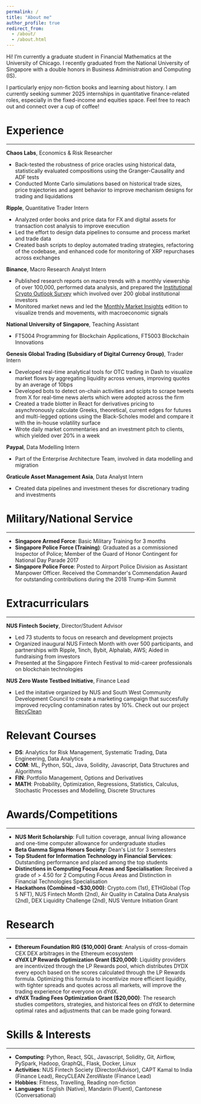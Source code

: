 ```yaml
---
permalink: /
title: "About me"
author_profile: true
redirect_from: 
  - /about/
  - /about.html
---
```


Hi! I’m currently a graduate student in Financial Mathematics at the University of Chicago. I recently graduated from the National University of Singapore with a double honors in Business Administration and Computing (IS).  <br>

I particularly enjoy non-fiction books and learning about history. I am currently seeking summer 2025 internships in quantitative finance-related roles, especially in the fixed-income and equities space. Feel free to reach out and connect over a cup of coffee!


Experience
======
--------
**Chaos Labs**, Economics & Risk Researcher 
* Back-tested the robustness of price oracles using historical data, statistically evaluated compositions using the Granger-Causality and ADF tests
* Conducted Monte Carlo simulations based on historical trade sizes, price trajectories and agent behavior to improve mechanism designs for trading and liquidations

**Ripple**, Quantitative Trader Intern 
* Analyzed order books and price data for FX and digital assets for transaction cost analysis to improve execution
* Led the effort to design data pipelines to consume and process market and trade data
* Created bash scripts to deploy automated trading strategies, refactoring of the codebase, and enhanced code for monitoring of XRP repurchases across exchanges

**Binance**, Macro Research Analyst Intern
*	Published research reports on macro trends with a monthly viewership of over 100,000, performed data analysis, and prepared the [Institutional Crypto Outlook Survey](https://www.binance.com/en/research/analysis/institutional-crypto-outlook-survey-2023
) which involved over 200 global institutional investors 
*	Monitored market news and led the [Monthly Market Insights](https://www.binance.com/en/research/analysis/monthly-market-insights-2023-05) edition to visualize trends and movements, with macroeconomic signals

**National University of Singapore**, Teaching Assistant 
* FT5004 Programming for Blockchain Applications, FT5003 Blockchain Innovations

**Genesis Global Trading (Subsidiary of Digital Currency Group)**, Trader Intern 
* Developed real-time analytical tools for OTC trading in Dash to visualize market flows by aggregating liquidity across venues, improving quotes by an average of 10bps
* Developed bots to detect on-chain activities and scipts to scrape tweets from X for real-time news alerts which were adopted across the firm
* Created a trade blotter in React for derivatives pricing to asynchronously calculate Greeks, theoretical, current edges for futures and multi-legged options using the Black-Scholes model and compare it with the in-house volatility surface
* Wrote daily market commentaries and an investment pitch to clients, which yielded over 20% in a week


**Paypal**, Data Modelling Intern 
* Part of the Enterprise Architecture Team, involved in data modelling and migration


**Graticule Asset Management Asia**, Data Analyst Intern 
* Created data pipelines and investment theses for discretionary trading and investments


Military/National Service
======
--------

* **Singapore Armed Force**: Basic Military Training for 3 months <br> 
* **Singapore Police Force (Training)**: Graduated as a commissioned Inspector of Police; Member of the Guard of Honor Contingent for National Day Parade 2017
* **Singapore Police Force**: Posted to Airport Police Division as Assistant Manpower Officer. Received the Commander's Commendation Award for outstanding contributions during the 2018 Trump-Kim Summit


Extracurriculars
======
--------

**NUS Fintech Society**, Director/Student Advisor
* Led 73 students to focus on research and development projects
* Organized inaugural NUS Fintech Month with over 500 participants, and partnerships with Ripple, 1inch, Bybit, Alphalab, AWS; Aided in fundraising from investors
* Presented at the Singapore Fintech Festival to mid-career professionals on blockchain technologies

**NUS Zero Waste Testbed Initiative**, Finance Lead
* Led the initative organized by NUS and South West Community Development Council to create a marketing campaign that succesfully improved recycling contamination rates by 10%. Check out our project [RecyClean](https://nus.edu.sg/zerowaste/whats-breaking-recycling-the-culprit-behind-lower-recycling-rates/
)



Relevant Courses
======
* **DS**: Analytics for Risk Management, Systematic Trading, Data Engineering, Data Analytics 
* **COM**: ML, Python, SQL, Java, Solidity, Javascript, Data Structures  and Algorithms 
* **FIN**: Portfolio Management, Options and Derivatives
* **MATH**: Probability, Optimization, Regressions, Statistics, Calculus, Stochastic Processes and Modelling, Discrete Structures


Awards/Competitions
======
--------
* **NUS Merit Scholarship**: Full tuition coverage, annual living allowance and one-time computer allowance for undergraduate studies 
* **Beta Gamma Sigma Honors Society**: Dean's List for 3 semesters
* **Top Student for Information Technology in Financial Services**: Outstanding performance and placed among the top students
* **Distinctions in Computing Focus Areas and Specialisation**: Received a grade of > 4.50 for 2 Computing Focus Areas and Distinction in Financial Technologies Specialisation
* **Hackathons (Combined ~$30,000)**: Crypto.com (1st), ETHGlobal (Top 5 NFT), NUS Fintech Month (2nd), Air Quality in Catalina Data Analysis (2nd), DEX Liquidity Challenge (2nd), NUS Venture Initiation Grant


Research
======
--------
* **Ethereum Foundation RIG ($10,000) Grant**: Analysis of cross-domain CEX DEX arbitrages in the Ethereum ecosystem
* **dYdX LP Rewards Optimization Grant ($20,000)**: Liquidity providers are incentivized through the LP Rewards pool, which distributes DYDX every epoch based on the scores calculated through the LP Rewards formula. Optimizing this formula to incentivize more efficient liquidity, with tighter spreads and quotes across all markets, will improve the trading experience for everyone on dYdX. 
* **dYdX Trading Fees Optimization Grant ($20,000)**: The research studies competitors, strategies, and historical fees on dYdX to determine optimal rates and adjustments that can be made going forward.



Skills & Interests
======
--------
* **Computing**: Python, React, SQL, Javascript, Solidity, Git, Airflow, PySpark, Hadoop, GraphQL, Flask, Docker, Linux
* **Activities**: NUS Fintech Society (Director/Advisor), CAPT Kamal to India (Finance Lead), RecyCLEAN ZeroWaste (Finance Lead)
* **Hobbies**: Fitness, Travelling, Reading non-fiction
* **Languages**: English (Native), Mandarin (Fluent), Cantonese (Conversational)
